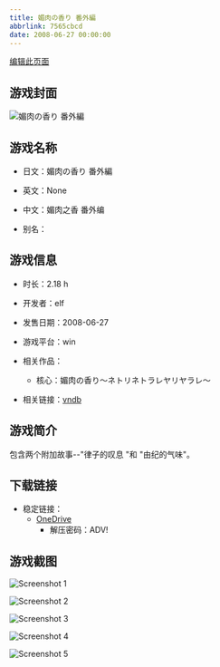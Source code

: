 ```yaml
---
title: 媚肉の香り 番外編
abbrlink: 7565cbcd
date: 2008-06-27 00:00:00
---
```

[编辑此页面](https://github.com/ACG-3/ADV3-source/blob/main/source/_posts/games/%E5%AA%9A%E8%82%89%E3%81%AE%E9%A6%99%E3%82%8A%20%E7%95%AA%E5%A4%96%E7%B7%A8.md)

## 游戏封面

![媚肉の香り 番外編](https://pan.timero.xyz/onedrive/img_lib_001/%E5%AA%9A%E8%82%89%E3%81%AE%E9%A6%99%E3%82%8A%20%E7%95%AA%E5%A4%96%E7%B7%A8_cover.avif)


## 游戏名称

- 日文：媚肉の香り 番外編
- 英文：None
- 中文：媚肉之香 番外编

- 别名：


## 游戏信息

- 时长：2.18 h
- 开发者：elf
- 发售日期：2008-06-27
- 游戏平台：win
- 相关作品：
   - 核心：媚肉の香り～ネトリネトラレヤリヤラレ～

- 相关链接：[vndb](https://vndb.org/v10992)


## 游戏简介

包含两个附加故事--"律子的叹息 "和 "由纪的气味"。


## 下载链接

- 稳定链接：
    - [OneDrive](https://pan.timero.xyz/onedrive/adv_lib_001/%E5%AA%9A%E8%82%89%E3%81%AE%E9%A6%99%E3%82%8A%20%E7%95%AA%E5%A4%96%E7%B7%A8)
        - 解压密码：ADV!



## 游戏截图


![Screenshot 1](https://pan.timero.xyz/onedrive/img_lib_001/%E5%AA%9A%E8%82%89%E3%81%AE%E9%A6%99%E3%82%8A%20%E7%95%AA%E5%A4%96%E7%B7%A8_Screenshot_1.avif)

![Screenshot 2](https://pan.timero.xyz/onedrive/img_lib_001/%E5%AA%9A%E8%82%89%E3%81%AE%E9%A6%99%E3%82%8A%20%E7%95%AA%E5%A4%96%E7%B7%A8_Screenshot_2.avif)

![Screenshot 3](https://pan.timero.xyz/onedrive/img_lib_001/%E5%AA%9A%E8%82%89%E3%81%AE%E9%A6%99%E3%82%8A%20%E7%95%AA%E5%A4%96%E7%B7%A8_Screenshot_3.avif)

![Screenshot 4](https://pan.timero.xyz/onedrive/img_lib_001/%E5%AA%9A%E8%82%89%E3%81%AE%E9%A6%99%E3%82%8A%20%E7%95%AA%E5%A4%96%E7%B7%A8_Screenshot_4.avif)

![Screenshot 5](https://pan.timero.xyz/onedrive/img_lib_001/%E5%AA%9A%E8%82%89%E3%81%AE%E9%A6%99%E3%82%8A%20%E7%95%AA%E5%A4%96%E7%B7%A8_Screenshot_5.avif)

